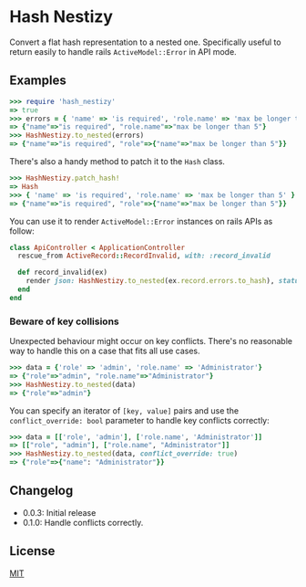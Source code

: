Hash Nestizy
============

Convert a flat hash representation to a nested one. Specifically useful to return easily to handle rails `ActiveModel::Error` in API mode.

## Examples

```ruby
>>> require 'hash_nestizy'
=> true
>>> errors = { 'name' => 'is required', 'role.name' => 'max be longer than 5' }
=> {"name"=>"is required", "role.name"=>"max be longer than 5"}
>>> HashNestizy.to_nested(errors)
=> {"name"=>"is required", "role"=>{"name"=>"max be longer than 5"}}
```

There's also a handy method to patch it to the `Hash` class.

```ruby
>>> HashNestizy.patch_hash!
=> Hash
>>> { 'name' => 'is required', 'role.name' => 'max be longer than 5' }.nestizy
=> {"name"=>"is required", "role"=>{"name"=>"max be longer than 5"}}
```

You can use it to render `ActiveModel::Error` instances on rails APIs as follow:

```ruby
class ApiController < ApplicationController
  rescue_from ActiveRecord::RecordInvalid, with: :record_invalid

  def record_invalid(ex)
    render json: HashNestizy.to_nested(ex.record.errors.to_hash), status: :bad_request
  end
end
```

### Beware of key collisions

Unexpected behaviour might occur on key conflicts. There's no reasonable way
to handle this on a case that fits all use cases.

```ruby
>>> data = {'role' => 'admin', 'role.name' => 'Administrator'}
=> {"role"=>"admin", "role.name"=>"Administrator"}
>>> HashNestizy.to_nested(data)
=> {"role"=>"admin"}
```

You can specify an iterator of `[key, value]` pairs and use the `conflict_override: bool` parameter
to handle key conflicts correctly:

```ruby
>>> data = [['role', 'admin'], ['role.name', 'Administrator']]
=> [["role", "admin"], ["role.name", "Administrator"]]
>>> HashNestizy.to_nested(data, conflict_override: true)
=> {"role"=>{"name": "Administrator"}}

```

## Changelog

- 0.0.3: Initial release
- 0.1.0: Handle conflicts correctly.

## License

[MIT](./LICENSE)
